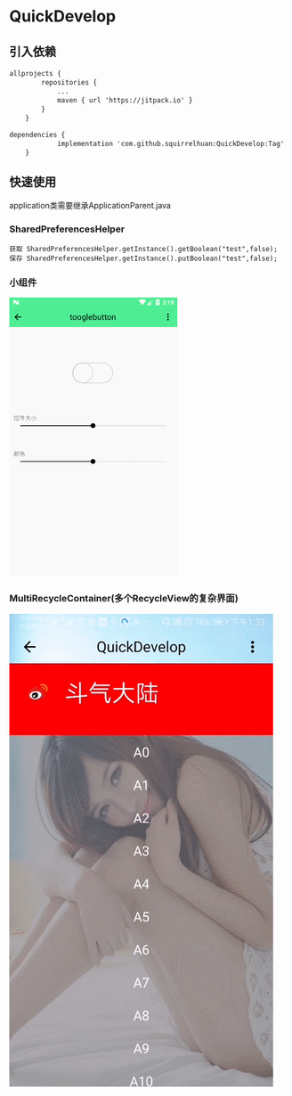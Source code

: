 # QuickDevelop
## 引入依赖
```
allprojects {
		repositories {
			...
			maven { url 'https://jitpack.io' }
		}
	}
```
```
dependencies {
	        implementation 'com.github.squirrelhuan:QuickDevelop:Tag'
	}
```

## 快速使用
  application类需要继承ApplicationParent.java
### SharedPreferencesHelper
```
获取 SharedPreferencesHelper.getInstance().getBoolean("test",false);
保存 SharedPreferencesHelper.getInstance().putBoolean("test",false);
```

### 小组件

![Alt](https://raw.githubusercontent.com/squirrelhuan/QuickDevelop/master/app/src/main/assets/image/component/ToogleButton_GIF.gif)


### MultiRecycleContainer(多个RecycleView的复杂界面)

![Alt](https://raw.githubusercontent.com/squirrelhuan/QuickDevelop/master/app/src/main/assets/image/component/QD_MultiRecycle_GIF.gif)
